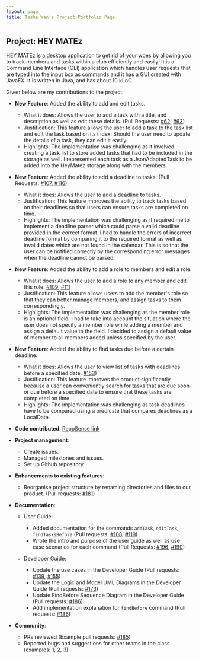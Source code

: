 ```yaml
---
layout: page
title: Tasha Wan's Project Portfolio Page
---
```


## Project: HEY MATEz

HEY MATEz is a desktop application to get rid of your woes by allowing you to track members and tasks within a club efficiently and easily!
It is a Command Line Interface (CLI) application which handles user requests that are typed into the input box as commands and
it has a GUI created with JavaFX. It is written in Java, and has about 10 kLoC.

Given below are my contributions to the project.

* **New Feature**: Added the ability to add and edit tasks.
  * What it does: Allows the user to add a task with a title, and description as well as edit these details.
    (Pull Requests: [\#62](https://github.com/AY2021S2-CS2103T-W14-3/tp/pull/62), [\#63](https://github.com/AY2021S2-CS2103T-W14-3/tp/pull/63))
  * Justification: This feature allows the user to add a task to the task list and edit the task based on its index.
    Should the user need to update the details of a task, they can edit it easily.
  * Highlights: The implementation was challenging as it involved creating a task list to store added tasks that had to be included in the storage as well.
    I represented each task as a JsonAdaptedTask to be added into the HeyMatez storage along with the members.

* **New Feature**: Added the ability to add a deadline to tasks. (Pull Requests: [\#107](https://github.com/AY2021S2-CS2103T-W14-3/tp/pull/107), [\#116](https://github.com/AY2021S2-CS2103T-W14-3/tp/pull/116))
  * What it does: Allows the user to add a deadline to tasks.
  * Justification: This feature improves the ability to track tasks based on their deadlines so that users can ensure tasks are completed on time.
  * Highlights: The implementation was challenging as it required me to implement a deadline parser which could parse a valid deadline provided in the
    correct format. I had to handle the errors of incorrect deadline format by comparing it to the required format as well as invalid dates which are not
    found in the calendar. This is so that the user can be notified correctly by the corresponding error messages when the deadline cannot be parsed. 

* **New Feature**: Added the ability to add a role to members and edit a role.
  * What it does: Allows the user to add a role to any member and edit this role. [\#109](https://github.com/AY2021S2-CS2103T-W14-3/tp/pull/109), [\#111](https://github.com/AY2021S2-CS2103T-W14-3/tp/pull/111)
  * Justification: This feature allows users to add the member's role so that they can better manage members, and assign tasks to them correspondingly.
  * Highlights: The implementation was challenging as the member role is an optional field. I had to take into account the situation where the user does not 
    specify a member role while adding a member and assign a default value to the field. I decided to assign a default value of member to all members added
    unless specified by the user.

* **New Feature**: Added the ability to find tasks due before a certain deadline.
  * What it does: Allows the user to view list of tasks with deadlines before a specified date. [\#153](https://github.com/AY2021S2-CS2103T-W14-3/tp/pull/153))
  * Justification: This feature improves the product significantly because a user can conveniently search for tasks that are due soon or due before a specified 
    date to ensure that these tasks are completed on time.
  * Highlights: The implementation was challenging as task deadlines have to be compared using a predicate that compares deadlines as a LocalDate.
    
* **Code contributed**: [RepoSense link](https://nus-cs2103-ay2021s2.github.io/tp-dashboard/?search=w14&sort=groupTitle&sortWithin=title&since=2021-02-19&timeframe=commit&mergegroup=&groupSelect=groupByRepos&breakdown=false&tabOpen=true&tabType=authorship&zFR=false&tabAuthor=tashawan23&tabRepo=AY2021S2-CS2103T-W14-3%2Ftp%5Bmaster%5D&authorshipIsMergeGroup=false&authorshipFileTypes=docs~functional-code~test-code~other&authorshipIsBinaryFileTypeChecked=false)

* **Project management**:
  * Create issues.
  * Managed milestones and issues.
  * Set up Github repository.

* **Enhancements to existing features**:
  * Reorganise project structure by renaming directories and files to our product. (Pull requests: [\#181](https://github.com/AY2021S2-CS2103T-W14-3/tp/pull/181))

* **Documentation**:
  * User Guide:
    * Added documentation for the commands `addTask`, `editTask`, `findTasksBefore` (Pull requests: [\#108](https://github.com/AY2021S2-CS2103T-W14-3/tp/pull/108), [\#119](https://github.com/AY2021S2-CS2103T-W14-3/tp/pull/119))
    * Wrote the intro and purpose of the user guide as well as use case scenarios for each command (Pull Requests: [\#196](https://github.com/AY2021S2-CS2103T-W14-3/tp/pull/196), [\#190](https://github.com/AY2021S2-CS2103T-W14-3/tp/pull/190))

  * Developer Guide:
    * Update the use cases in the Developer Guide (Pull requests: [\#139](https://github.com/AY2021S2-CS2103T-W14-3/tp/pull/139), [\#155](https://github.com/AY2021S2-CS2103T-W14-3/tp/pull/155))
    * Update the Logic and Model UML Diagrams in the Developer Guide (Pull requests: [\#173](https://github.com/AY2021S2-CS2103T-W14-3/tp/pull/173))
    * Update FindBefore Sequence Diagram in the Developer Guide (Pull requests: [\#186](https://github.com/AY2021S2-CS2103T-W14-3/tp/pull/186))
    * Add implementation explanation for `findBefore` command (Pull requests: [\#186](https://github.com/AY2021S2-CS2103T-W14-3/tp/pull/186))

* **Community**:
  * PRs reviewed (Example pull requests: [\#185](https://github.com/AY2021S2-CS2103T-W14-3/tp/pull/185))
  * Reported bugs and suggestions for other teams in the class (examples: [1](https://github.com/tashawan23/ped/issues/3), [2](https://github.com/tashawan23/ped/issues/9), [3](https://github.com/tashawan23/ped/issues/5))
  

